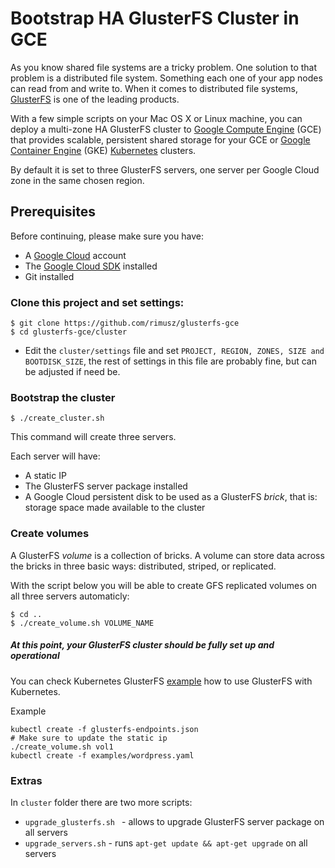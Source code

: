 # Bootstrap HA GlusterFS Cluster in GCE

As you know shared file systems are a tricky problem. One solution to that problem is a distributed file system. Something each one of your app nodes can read from and write to. When it comes to distributed file systems, [GlusterFS](https://www.gluster.org) is one of the leading products.

With a few simple scripts on your Mac OS X or Linux machine, you can deploy a multi-zone HA GlusterFS cluster to [Google Compute Engine](https://cloud.google.com/compute/) (GCE) that provides scalable, persistent shared storage for your GCE or [Google Container Engine](https://cloud.google.com/container-engine/) (GKE) [Kubernetes](http://kubernetes.io) clusters.

By default it is set to three GlusterFS servers, one server per Google Cloud zone in the same chosen region.


## Prerequisites

Before continuing, please make sure you have:

* A [Google Cloud](https://cloud.google.com) account
* The [Google Cloud SDK](https://cloud.google.com/sdk/) installed
* Git installed

### Clone this project and set settings:
````
$ git clone https://github.com/rimusz/glusterfs-gce
$ cd glusterfs-gce/cluster
````
* Edit the `cluster/settings` file and set `PROJECT, REGION, ZONES, SIZE and BOOTDISK_SIZE`, the rest of settings in this file are probably fine, but can be adjusted if need be.

### Bootstrap the cluster
```
$ ./create_cluster.sh
```
This command will create three servers.

Each server will have:

* A static IP
* The GlusterFS server package installed
* A Google Cloud persistent disk to be used as a GlusterFS *brick*, that is: storage space made available to the cluster

### Create volumes

A GlusterFS *volume* is a collection of bricks. A volume can store data across the bricks in three basic ways: distributed, striped, or replicated.

With the script below you will be able to create GFS replicated volumes on all three servers automaticly:

```
$ cd ..
$ ./create_volume.sh VOLUME_NAME
```

##### At this point, your GlusterFS cluster should be fully set up and operational

You can check Kubernetes GlusterFS [example](https://github.com/kubernetes/kubernetes/tree/release-1.2/examples/glusterfs/) how to use GlusterFS with Kubernetes.

Example

```
kubectl create -f glusterfs-endpoints.json
# Make sure to update the static ip
./create_volume.sh vol1
kubectl create -f examples/wordpress.yaml
```

### Extras

In `cluster` folder there are two more scripts:

* `upgrade_glusterfs.sh	` - allows to upgrade GlusterFS server package on all servers
* `upgrade_servers.sh` - runs `apt-get update && apt-get upgrade` on all servers
